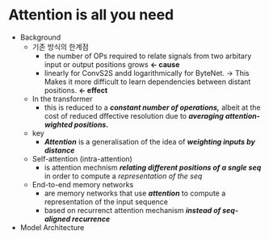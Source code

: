 # Attention is all you need

* Background
    * 기존 방식의 한계점
        - the number of OPs required to relate signals from two arbitary input or output positions grows **<- cause**
        - linearly for ConvS2S andd logarithmically for ByteNet. -> This Makes it more difficult to learn dependencies between distant positions. **<- effect** 
    * In the transformer
        - this is reduced to a <span style='background-color: $ffdce0'>**_constant number of operations,_**</span> albeit at the cost of reduced dffective resolution due to <span style='background-color: $ffdce0'>**_averaging attention-wighted positions._**</span>
    * key
        - <span style='background-color: $ffdce0'>**_Attention_**</span> is a generalisation of the idea of <span style='background-color: $ffdce0'>**_weighting inputs by distance_**</span>
    * Self-attention (intra-attention)
        - is attention mechnism <span style='background-color: $ffdce0'>**_relating different positions of a sngle seq_**</span> in order to compute a _representation of the seq_
    * End-to-end memory networks
        - are memory networks that use <span style='background-color: $ffdce0'>**_attention_**</span> to compute a representation of the input sequence
        - based on recurrenct attention mechanism <span style='background-color: $ffdce0'>**_instead of seq-aligned recurrence_**</span>
* Model Architecture
